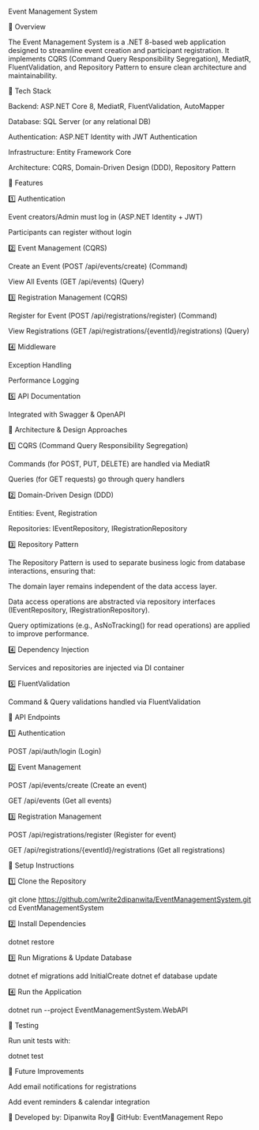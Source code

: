 Event Management System

📌 Overview

The Event Management System is a .NET 8-based web application designed to streamline event creation and participant registration. It implements CQRS (Command Query Responsibility Segregation), MediatR, FluentValidation, and Repository Pattern to ensure clean architecture and maintainability.

📌 Tech Stack

Backend: ASP.NET Core 8, MediatR, FluentValidation, AutoMapper

Database: SQL Server (or any relational DB)

Authentication: ASP.NET Identity with JWT Authentication

Infrastructure: Entity Framework Core

Architecture: CQRS, Domain-Driven Design (DDD), Repository Pattern

📌 Features

1️⃣ Authentication

Event creators/Admin must log in (ASP.NET Identity + JWT)

Participants can register without login

2️⃣ Event Management (CQRS)

Create an Event (POST /api/events/create) (Command)

View All Events (GET /api/events) (Query)

3️⃣ Registration Management (CQRS)

Register for Event (POST /api/registrations/register) (Command)

View Registrations (GET /api/registrations/{eventId}/registrations) (Query)

4️⃣ Middleware

Exception Handling

Performance Logging

5️⃣ API Documentation

Integrated with Swagger & OpenAPI

📌 Architecture & Design Approaches

1️⃣ CQRS (Command Query Responsibility Segregation)

Commands (for POST, PUT, DELETE) are handled via MediatR

Queries (for GET requests) go through query handlers

2️⃣ Domain-Driven Design (DDD)

Entities: Event, Registration

Repositories: IEventRepository, IRegistrationRepository

3️⃣ Repository Pattern

The Repository Pattern is used to separate business logic from database interactions, ensuring that:

The domain layer remains independent of the data access layer.

Data access operations are abstracted via repository interfaces (IEventRepository, IRegistrationRepository).

Query optimizations (e.g., AsNoTracking() for read operations) are applied to improve performance.

4️⃣ Dependency Injection

Services and repositories are injected via DI container

5️⃣ FluentValidation

Command & Query validations handled via FluentValidation

📌 API Endpoints

1️⃣ Authentication

POST /api/auth/login (Login)

2️⃣ Event Management

POST /api/events/create (Create an event)

GET /api/events (Get all events)

3️⃣ Registration Management

POST /api/registrations/register (Register for event)

GET /api/registrations/{eventId}/registrations (Get all registrations)

📌 Setup Instructions

1️⃣ Clone the Repository

git clone https://github.com/write2dipanwita/EventManagementSystem.git
cd EventManagementSystem

2️⃣ Install Dependencies

dotnet restore

3️⃣ Run Migrations & Update Database

dotnet ef migrations add InitialCreate
dotnet ef database update

4️⃣ Run the Application

dotnet run --project EventManagementSystem.WebAPI

📌 Testing

Run unit tests with:

dotnet test

📌 Future Improvements

Add email notifications for registrations

Add event reminders & calendar integration

🚀 Developed by: Dipanwita Roy🔗 GitHub: EventManagement Repo

